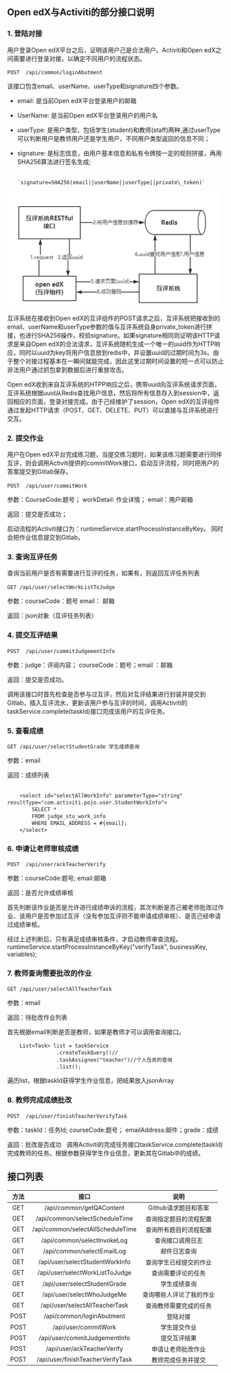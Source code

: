 
## Open edX与Activiti的部分接口说明

### 1. 登陆对接

用户登录Open edX平台之后，证明该用户己是合法用户。Activiti和Open edX之间需要进行登录对接，以确定不同用户的流程状态。
```
POST  /api/common/loginAbutment  
```
该接口包含email、userName、userType和signature四个参数。

+ email: 是当前Open edX平台登录用户的邮箱
+ UserName: 是当前Open edX平台登录用户的用户名
+ userType: 是用户类型，包括学生(student)和教师(staff)两种,通过userType可以判断用户是教师用户还是学生用户，不同用户类型返回的信息不同；
+ signature: 是标志信息，由用户基本信息和私有令牌按一定的规则拼接，再用SHA256算法进行签名生成; 

                 `signature=SHA256(email||userName||userType||private\_token)`


![](../pictures/assessment-inter.png)

互评系统在接收到Open edX的互评组件的POST请求之后，互评系统把接收到的email、userName和userType参数的值与互评系统自身private\_token进行拼接，也进行SHA256操作，校验signature。如果signature相同则证明该HTTP请求是来自Open edX的合法请求，互评系统随机生成一个唯一的uuid作为HTTP响应，同时以uuid为key将用户信息放到redis中，并设置uuid的过期时间为3s。由于整个对接过程基本在一瞬间就能完成，因此这里过期时间设置的短一点可以防止非法用户通过抓包拿到数据后进行重放攻击。

Open edX收到来自互评系统的HTPP响应之后，携带uuid向互评系统请求页面，互评系统根据uuid从Redis查找用户信息，然后将所有信息存入到session中，返回相应的页面，登录对接完成。由于己经维护了session，Open edX的互评组件通过发起HTTP请求（POST、GET、DELETE、PUT）可以直接与互评系统进行交互。

### 2. 提交作业

用户在Open edX平台完成练习题，当提交练习题时，如果该练习题需要进行同伴互评，则会调用Activiti提供的commitWork接口，启动互评流程，同时把用户的答案提交到Gitlab保存。

```POST  /api/user/commitWork ```

参数：CourseCode:题号； workDetail: 作业详情； email：用户邮箱

返回：提交是否成功；

启动流程的Activiti接口为：runtimeService.startProcessInstanceByKey。 同时会把作业信息提交到Gitlab。

### 3. 查询互评任务

查询当前用户是否有需要进行互评的任务，如果有，则返回互评任务列表

```GET /api/user/selectWorkListToJudge ```

参数：courseCode：题号 email： 邮箱

返回：json对象（互评任务列表）

### 4. 提交互评结果

```POST  /api/user/commitJudgementInfo ```


参数：judge：评阅内容； courseCode：题号；email ：邮箱

返回：提交是否成功。

调用该接口时首先检查是否参与过互评，然后对互评结果进行封装并提交到Gitlab，插入互评流水，更新该用户参与互评的时间，调用Activiti的taskService.complete(taskId)接口完成该用户的互评任务。

### 5. 查看成绩

```GET /api/user/selectStudentGrade 学生成绩查询```

参数：email

返回：成绩列表

```

    <select id="selectAllWorkInfo" parameterType="string" resultType="com.activiti.pojo.user.StudentWorkInfo">
        SELECT *
        FROM judge_stu_work_info
        WHERE EMAIL_ADDRESS = #{email};
    </select>
```

### 6. 申请让老师审核成绩

```POST  /api/user/ackTeacherVerify ```

参数：courseCode:题号; email:邮箱

返回：是否允许成绩审核

首先判断该作业是否是允许进行成绩申诉的流程，其次判断是否己被老师批改过作业、该用户是否参加过互评（没有参加互评则不能申请成绩审核）、是否己经申请过成绩审核。

经过上述判断后，只有满足成绩审核条件，才启动教师审查流程。runtimeService.startProcessInstanceByKey("verifyTask", businessKey, variables);

### 7. 教师查询需要批改的作业

```GET /api/user/selectAllTeacherTask ```

参数：email

返回：待批改作业列表

首先根据email判断是否是教师，如果是教师才可以调用查询接口。

```
    List<Task> list = taskService
                .createTaskQuery()//
                .taskAssignee("teacher")//个人任务的查询
                .list();
```
遍历list，根据taskId获得学生作业信息，把结果放入jsonArray

### 8. 教师完成成绩批改

```POST  /api/user/finishTeacherVerifyTask ```

参数：taskId：任务Id; courseCode:题号； emailAddress:邮件；grade：成绩

返回：批改是否成功
   
调用Activiti的完成任务接口taskService.complete(taskId)完成教师的任务。根据参数获得学生作业信息，更新其在Gitlab中的成绩。

## 接口列表

|方法 |接口 |说明 |
| :-------------: |:-------------:| :-----:|
|GET |/api/common/getQAContent |Github请求题目和答案 |
|GET |/api/common/selectScheduleTime |查询指定题目的流程配置|
|GET |/api/common/selectAllScheduleTime  |查询所有题目的流程配置|
|GET |/api/common/selectInvokeLog  |查询接口调用日志|
|GET |/api/common/selectEmailLog |邮件日志查询|
|GET |/api/user/selectStudentWorkInfo  |查询学生已经提交的作业|
|GET |/api/user/selectWorkListToJudge  |查询需要评论的任务|
|GET |/api/user/selectStudentGrade |学生成绩查询|
|GET |/api/user/selectWhoJudgeMe |查询哪些人评论了我的作业|
|GET |/api/user/selectAllTeacherTask |查询教师需要完成的任务|
|POST | /api/common/loginAbutment  |登陆对接|
|POST | /api/user/commitWork |学生提交作业|
|POST | /api/user/commitJudgementInfo  |提交互评结果|
|POST | /api/user/ackTeacherVerify |申请让老师批改作业|
|POST | /api/user/finishTeacherVerifyTask  |教师完成任务并提交|
